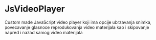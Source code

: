 # JsVideoPlayer
Custom made JavaScript video player koji ima opcije ubrzavanja snimka, povecavanje glasnoce reprodukovanja video materijala kao i skipovanje napred i nazad samog video materijala

